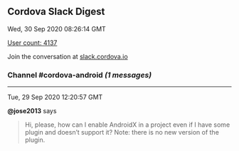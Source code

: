 ## Cordova Slack Digest
Wed, 30 Sep 2020 08:26:14 GMT

[User count: 4137](https://cordova.slack.com/)


Join the conversation at [slack.cordova.io](http://slack.cordova.io/)

### __Channel #cordova-android__ _(1 messages)_
---

Tue, 29 Sep 2020 12:20:57 GMT

__@jose2013__ says 
> Hi, please, how can I enable AndroidX in a project even if I have some plugin and doesn’t support it?
> Note: there is no new version of the plugin.
> 
